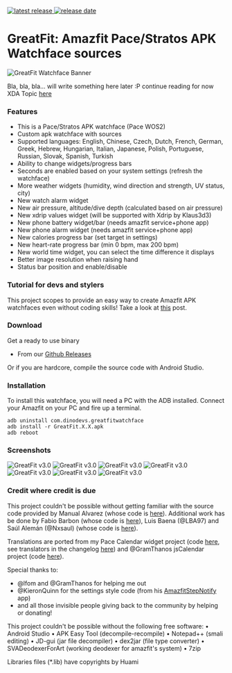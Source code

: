 [![latest release](https://img.shields.io/badge/latest%20release-v3.5-green.svg?style=flat-square) ![release date](https://img.shields.io/badge/release%20date-2018.09.09-orange.svg?style=flat-square)](https://github.com/GreatApo/GreatFit/releases/latest) 
# GreatFit: Amazfit Pace/Stratos APK Watchface sources
![GreatFit Watchface Banner](other/images/1.jpg)

Bla, bla, bla... will write something here later :P continue reading for now
XDA Topic [here](https://forum.xda-developers.com/smartwatch/amazfit/app-watchface-greatfit-v1-1-settings-t3791516)


### Features
- This is a Pace/Stratos APK watchface (Pace WOS2)
- Custom apk watchface with sources
- Supported languages: English, Chinese, Czech, Dutch, French, German, Greek, Hebrew, Hungarian, Italian, Japanese, Polish, Portuguese, Russian, Slovak, Spanish, Turkish
- Ability to change widgets/progress bars
- Seconds are enabled based on your system settings (refresh the watchface)
- More weather widgets (humidity, wind direction and strength, UV status, city)
- New watch alarm widget
- New air pressure, altitude/dive depth (calculated based on air pressure)
- New xdrip values widget (will be supported with Xdrip by Klaus3d3)
- New phone battery widget/bar (needs amazfit service+phone app)
- New phone alarm widget (needs amazfit service+phone app)
- New calories progress bar (set target in settings)
- New heart-rate progress bar (min 0 bpm, max 200 bpm)
- New world time widget, you can select the time difference it displays
- Better image resolution when raising hand
- Status bar position and enable/disable


### Tutorial for devs and stylers
This project scopes to provide an easy way to create Amazfit APK watchfaces even without coding skills! Take a look at [this](https://forum.xda-developers.com/smartwatch/amazfit/tutorial-create-apk-watchfaces-coding-t3822221) post.


### Download

Get a ready to use binary
 - From our [Github Releases](https://github.com/GreatApo/GreatFit/releases/latest)

Or if you are hardcore, compile the source code with Android Studio.


### Installation
To install this watchface, you will need a PC with the ADB installed. Connect your Amazfit on your PC and fire up a terminal.

```shell
adb uninstall com.dinodevs.greatfitwatchface
adb install -r GreatFit.X.X.apk
adb reboot
```

### Screenshots
![GreatFit v3.0](other/images/3.jpg)
![GreatFit v3.0](other/images/IMG_20180822_175102.jpg)
![GreatFit v3.0](other/images/IMG_20180822_175120.jpg)
![GreatFit v3.0](other/images/IMG_20180822_175128.jpg)
![GreatFit v3.0](other/images/IMG_20180822_175137.jpg)
![GreatFit v3.0](other/images/IMG_20180822_175200.jpg)
![GreatFit v3.0](other/images/IMG_20180822_175241.jpg)



### Credit where credit is due

This project couldn't be possible without getting familiar with the source code provided by Manual Alvarez (whose code is [here](https://github.com/manuel-alvarez-alvarez/malvarez-watchface)). Additional work has be done by Fabio Barbon (whose code is [here](https://github.com/drbourbon/drbourbon-watchfaces)), Luis Baena (@LBA97) and Saúl Alemán (@Nxsaul) (whose code is [here](https://github.com/Nxsaul/AmazfitAPKs)).

Translations are ported from my Pace Calendar widget project (code [here](https://github.com/GreatApo/AmazfitPaceCalendarWidget), see translators in the changelog [here](https://forum.xda-developers.com/smartwatch/amazfit/app-widget-calendar-pace-t3751889)) and @GramThanos jsCalendar project (code [here](https://github.com/GramThanos/jsCalendar)).

Special thanks to:
- @lfom and @GramThanos for helping me out
- @KieronQuinn for the settings style code (from his [AmazfitStepNotify](https://github.com/KieronQuinn/AmazfitStepNotify) app)
- and all those invisible people giving back to the community by helping or donating!

This project couldn't be possible without the following free software:
• Android Studio
• APK Easy Tool (decompile-recompile)
• Notepad++ (smali editing)
• JD-gui (jar file decompiler)
• dex2jar (file type converter)
• SVADeodexerForArt (working deodexer for amazfit's system)
• 7zip

Libraries files (*.lib) have copyrights by Huami
